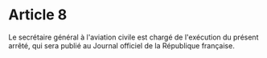 # Article 8

Le secrétaire général à l'aviation civile est chargé de l'exécution du présent arrêté, qui sera publié au Journal officiel de la République française.
